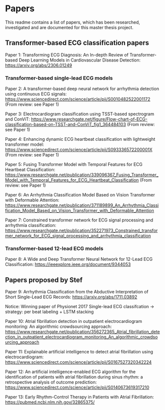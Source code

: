 # Papers

This readme contains a list of papers, which has been researched, investigated and are documented for this master thesis project.

## Transformer-based ECG classification papers 

Paper 1: Transforming ECG Diagnosis: An In-depth Review of Transformer-based Deep Learning Models in Cardiovascular Disease Detection: https://arxiv.org/abs/2306.01249

### Transformer-based single-lead ECG models

Paper 2: A transformer-based deep neural network for arrhythmia detection using continuous ECG signals: https://www.sciencedirect.com/science/article/pii/S0010482522001172 (From review: see Paper 1)

Paper 3: Electrocardiogram classification using TSST-based spectrogram and ConViT: https://www.researchgate.net/figure/Flow-chart-of-ECG-classification-based-on-TSST-and-ConViT_fig1_364484103 (From review: see Paper 1)

Paper 4: Enhancing dynamic ECG heartbeat classification with lightweight transformer model: https://www.sciencedirect.com/science/article/pii/S093336572200001X (From review: see Paper 1)

Paper 5: Fusing Transformer Model with Temporal Features for ECG Heartbeat Classification: https://www.researchgate.net/publication/339096367_Fusing_Transformer_Model_with_Temporal_Features_for_ECG_Heartbeat_Classification (From review: see Paper 1)

Paper 6: An Arrhythmia Classification Model Based on Vision Transformer with Deformable Attention: https://www.researchgate.net/publication/371189899_An_Arrhythmia_Classification_Model_Based_on_Vision_Transformer_with_Deformable_Attention

Paper 7: Constrained transformer network for ECG signal processing and arrhythmia classification: https://www.researchgate.net/publication/352271973_Constrained_transformer_network_for_ECG_signal_processing_and_arrhythmia_classification

### Transformer-based 12-lead ECG models

Paper 8: A Wide and Deep Transformer Neural Network for 12-Lead ECG Classification: https://ieeexplore.ieee.org/document/9344053

## Papers proposed by Stef

Paper 9: Arrhythmia Classification from the Abductive Interpretation of Short Single-Lead ECG Records: https://arxiv.org/abs/1711.03892

Notice: Winning paper of Physionet 2017 Single-lead ECG classifcation -> strategy: per beat labeling + LSTM stacking

Paper 10: Atrial fibrillation detection in outpatient electrocardiogram monitoring: An algorithmic crowdsourcing approach: https://www.researchgate.net/publication/356272365_Atrial_fibrillation_detection_in_outpatient_electrocardiogram_monitoring_An_algorithmic_crowdsourcing_approach

Paper 11: Explainable artificial intelligence to detect atrial fibrillation using electrocardiogram: https://www.sciencedirect.com/science/article/pii/S0167527320342224

Paper 12: An artificial intelligence-enabled ECG algorithm for the identification of patients with atrial fibrillation during sinus rhythm: a retrospective analysis of outcome prediction: https://www.sciencedirect.com/science/article/pii/S0140673619317210

Paper 13: Early Rhythm-Control Therapy in Patients with Atrial Fibrillation: https://pubmed.ncbi.nlm.nih.gov/32865375/
